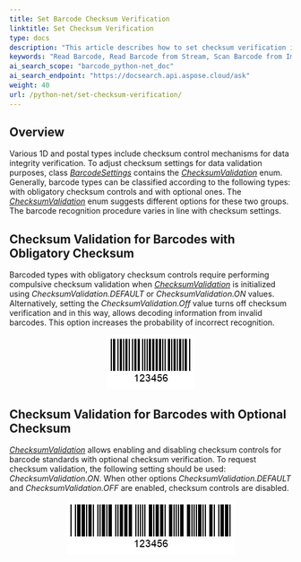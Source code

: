 ```yaml
---
title: Set Barcode Checksum Verification
linktitle: Set Checksum Verification
type: docs
description: "This article describes how to set checksum verification in Aspose.BarCode for Java"
keywords: "Read Barcode, Read Barcode from Stream, Scan Barcode from Image, Read Many Barcodes in One Image, Aspose.BarCode, Read Barcode in Java"
ai_search_scope: "barcode_python-net_doc"
ai_search_endpoint: "https://docsearch.api.aspose.cloud/ask"
weight: 40
url: /python-net/set-checksum-verification/
---
```


## **Overview**
Various 1D and postal types include checksum control mechanisms for data integrity verification. To adjust checksum settings for data validation purposes, class [*BarcodeSettings*](https://reference.aspose.com/barcode/java/com.aspose.barcode.barcoderecognition/BarcodeSettings) contains the [*ChecksumValidation*](https://reference.aspose.com/barcode/java/com.aspose.barcode.barcoderecognition/ChecksumValidation) enum. Generally, barcode types can be classified according to the following types: with obligatory checksum controls and with optional ones. The [*ChecksumValidation*](https://reference.aspose.com/barcode/java/com.aspose.barcode.barcoderecognition/ChecksumValidation) enum suggests different options for these two groups. The barcode recognition procedure varies in line with checksum settings.  

## **Checksum Validation for Barcodes with Obligatory Checksum**
Barcoded types with obligatory checksum controls require performing compulsive checksum validation when [*ChecksumValidation*](https://reference.aspose.com/barcode/java/com.aspose.barcode.barcoderecognition/ChecksumValidation) is initialized using *ChecksumValidation.DEFAULT* or *ChecksumValidation.ON* values. Alternatively, setting the *ChecksumValidation.Off* value turns off checksum verification and in this way, allows decoding information from invalid barcodes. This option increases the probability of incorrect recognition.  
  
  
<p align="center"><img src="code11.png"></p> 

## **Checksum Validation for Barcodes with Optional Checksum**
[*ChecksumValidation*](https://reference.aspose.com/barcode/java/com.aspose.barcode.barcoderecognition/ChecksumValidation) allows enabling and disabling checksum controls for barcode standards with optional checksum verification. To request checksum validation, the following setting should be used: *ChecksumValidation.ON*. When other options *ChecksumValidation.DEFAULT* and *ChecksumValidation.OFF* are enabled, checksum controls are disabled.  
  
  
<p align="center"><img src="code39.png"></p>
